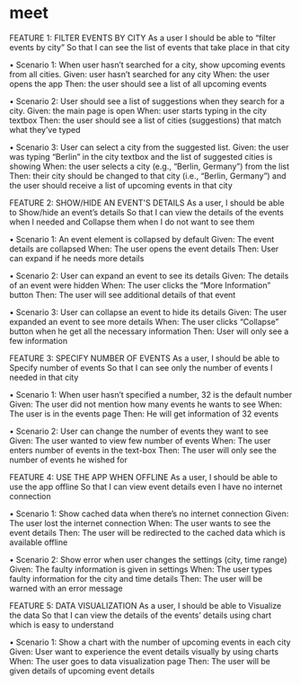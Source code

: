 # meet
FEATURE 1: FILTER EVENTS BY CITY
As a user
I should be able to “filter events by city”
So that I can see the list of events that take place in that city

•	Scenario 1: When user hasn’t searched for a city, show upcoming events from all cities.
Given: user hasn’t searched for any city
When: the user opens the app
Then: the user should see a list of all upcoming events

•	Scenario 2: User should see a list of suggestions when they search for a city.
Given: the main page is open
When: user starts typing in the city textbox
Then: the user should see a list of cities (suggestions) that match what they’ve typed

•	Scenario 3: User can select a city from the suggested list.
Given: the user was typing “Berlin” in the city textbox and the list of suggested cities is showing
When: the user selects a city (e.g., “Berlin, Germany”) from the list
Then: their city should be changed to that city (i.e., “Berlin, Germany”) and the user should receive a list of upcoming events in that city

FEATURE 2: SHOW/HIDE AN EVENT'S DETAILS
As a user,
I should be able to Show/hide an event’s details
So that I can view the details of the events when I needed and Collapse them when I do not want to see them

•	Scenario 1: An event element is collapsed by default
Given: The event details are collapsed
When: The user opens the event details
Then: User can expand if he needs more details

•	Scenario 2: User can expand an event to see its details
Given: The details of an event were hidden
When: The user clicks the “More Information” button
Then: The user will see additional details of that event

•	Scenario 3: User can collapse an event to hide its details
Given: The user expanded an event to see more details
When: The user clicks “Collapse” button when he get all the necessary information
Then: User will only see a few information

FEATURE 3: SPECIFY NUMBER OF EVENTS
As a user,
I should be able to Specify number of events
So that I can see only the number of events I needed in that city


•	Scenario 1: When user hasn’t specified a number, 32 is the default number
Given: The user did not mention how many events he wants to see
When: The user is in the events page
Then: He will get information of 32 events


•	Scenario 2: User can change the number of events they want to see
Given: The user wanted to view few number of events
When: The user enters number of events in the text-box
Then: The user will only see the number of events he wished for


FEATURE 4: USE THE APP WHEN OFFLINE
As a user,
I should be able to use the app offline
So that I can view event details even I have no internet connection

•	Scenario 1: Show cached data when there’s no internet connection
Given: The user lost the internet connection
When: The user wants to see the event details
Then: The user will be redirected to the cached data which is available offline

•	Scenario 2: Show error when user changes the settings (city, time range)
Given: The faulty information is given in settings
When: The user types faulty information for the city and time details 
Then: The user will be warned with an error message

FEATURE 5: DATA VISUALIZATION
As a user,
I should be able to Visualize the data 
So that I can view the details of the events’ details using chart which is easy to understand

•	Scenario 1: Show a chart with the number of upcoming events in each city
Given: User want to experience the event details visually by using charts 
When: The user goes to data visualization page
Then: The user will be given details of upcoming event details


